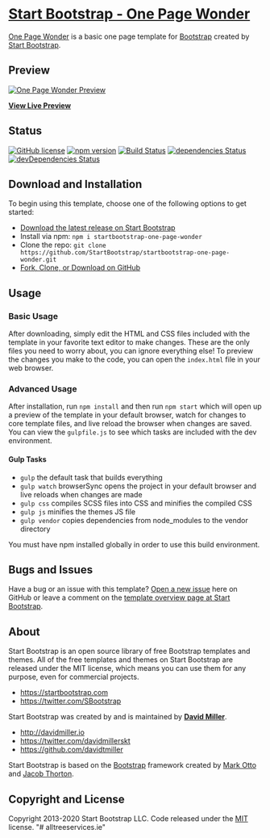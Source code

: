 # [Start Bootstrap - One Page Wonder](https://startbootstrap.com/themes/one-page-wonder/)

[One Page Wonder](https://startbootstrap.com/themes/one-page-wonder/) is a basic one page template for [Bootstrap](https://getbootstrap.com/) created by [Start Bootstrap](https://startbootstrap.com/).

## Preview

[![One Page Wonder Preview](https://startbootstrap.com/assets/img/screenshots/themes/one-page-wonder.png)](https://startbootstrap.github.io/startbootstrap-one-page-wonder/)

**[View Live Preview](https://startbootstrap.github.io/startbootstrap-one-page-wonder/)**

## Status

[![GitHub license](https://img.shields.io/badge/license-MIT-blue.svg)](https://raw.githubusercontent.com/StartBootstrap/startbootstrap-one-page-wonder/master/LICENSE)
[![npm version](https://img.shields.io/npm/v/startbootstrap-one-page-wonder.svg)](https://www.npmjs.com/package/startbootstrap-one-page-wonder)
[![Build Status](https://travis-ci.org/StartBootstrap/startbootstrap-one-page-wonder.svg?branch=master)](https://travis-ci.org/StartBootstrap/startbootstrap-one-page-wonder)
[![dependencies Status](https://david-dm.org/StartBootstrap/startbootstrap-one-page-wonder/status.svg)](https://david-dm.org/StartBootstrap/startbootstrap-one-page-wonder)
[![devDependencies Status](https://david-dm.org/StartBootstrap/startbootstrap-one-page-wonder/dev-status.svg)](https://david-dm.org/StartBootstrap/startbootstrap-one-page-wonder?type=dev)

## Download and Installation

To begin using this template, choose one of the following options to get started:

* [Download the latest release on Start Bootstrap](https://startbootstrap.com/themes/one-page-wonder/)
* Install via npm: `npm i startbootstrap-one-page-wonder`
* Clone the repo: `git clone https://github.com/StartBootstrap/startbootstrap-one-page-wonder.git`
* [Fork, Clone, or Download on GitHub](https://github.com/StartBootstrap/startbootstrap-one-page-wonder)

## Usage

### Basic Usage

After downloading, simply edit the HTML and CSS files included with the template in your favorite text editor to make changes. These are the only files you need to worry about, you can ignore everything else! To preview the changes you make to the code, you can open the `index.html` file in your web browser.

### Advanced Usage

After installation, run `npm install` and then run `npm start` which will open up a preview of the template in your default browser, watch for changes to core template files, and live reload the browser when changes are saved. You can view the `gulpfile.js` to see which tasks are included with the dev environment.

#### Gulp Tasks

* `gulp` the default task that builds everything
* `gulp watch` browserSync opens the project in your default browser and live reloads when changes are made
* `gulp css` compiles SCSS files into CSS and minifies the compiled CSS
* `gulp js` minifies the themes JS file
* `gulp vendor` copies dependencies from node_modules to the vendor directory

You must have npm installed globally in order to use this build environment.

## Bugs and Issues

Have a bug or an issue with this template? [Open a new issue](https://github.com/StartBootstrap/startbootstrap-one-page-wonder/issues) here on GitHub or leave a comment on the [template overview page at Start Bootstrap](https://startbootstrap.com/themes/one-page-wonder/).

## About

Start Bootstrap is an open source library of free Bootstrap templates and themes. All of the free templates and themes on Start Bootstrap are released under the MIT license, which means you can use them for any purpose, even for commercial projects.

* <https://startbootstrap.com>
* <https://twitter.com/SBootstrap>

Start Bootstrap was created by and is maintained by **[David Miller](http://davidmiller.io/)**.

* <http://davidmiller.io>
* <https://twitter.com/davidmillerskt>
* <https://github.com/davidtmiller>

Start Bootstrap is based on the [Bootstrap](https://getbootstrap.com/) framework created by [Mark Otto](https://twitter.com/mdo) and [Jacob Thorton](https://twitter.com/fat).

## Copyright and License

Copyright 2013-2020 Start Bootstrap LLC. Code released under the [MIT](https://github.com/StartBootstrap/startbootstrap-one-page-wonder/blob/gh-pages/LICENSE) license.
"# alltreeservices.ie" 

